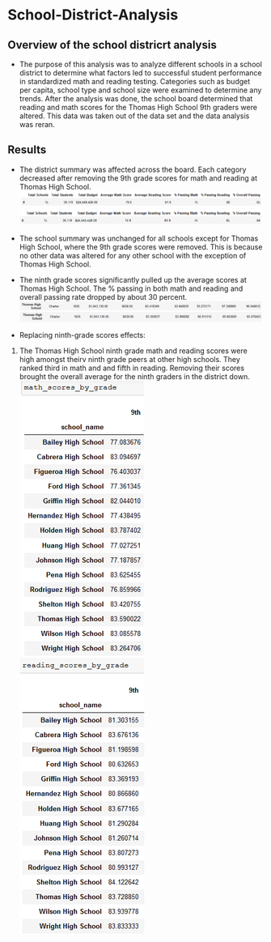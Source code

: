 # School-District-Analysis

## Overview of the school districrt analysis
  * The purpose of this analysis was to analyze different schools in a school district to determine what factors led to successful student performance in standardized math and reading testing. Categories such as budget per capita, school type and school size were examined to determine any trends. After the analysis was done, the school board determined that reading and math scores for the Thomas High School 9th graders were altered. This data was taken out of the data set and the data analysis was reran. 
  
## Results
  * The district summary was affected across the board. Each category decreased after removing the 9th grade scores for math and reading at Thomas High School. 
  ![Old_district_summary](https://github.com/chenylk/School-District-Analysis/blob/master/Resources/old_district_summary.PNG)
  ![New_district_summary](https://github.com/chenylk/School-District-Analysis/blob/master/Resources/new_district_summary.PNG)
  
  * The school summary was unchanged for all schools except for Thomas High School, where the 9th grade scores were removed. This is because no other data was altered for any other school with the exception of Thomas High School. 
  
  * The ninth grade scores significantly pulled up the average scores at Thomas High School. The % passing in both math and reading and overall passing rate dropped by about 30 percent.
  ![Old_school_summary](https://github.com/chenylk/School-District-Analysis/blob/master/Resources/old_school_summary.PNG)
  ![new_school_summary](https://github.com/chenylk/School-District-Analysis/blob/master/Resources/new_school_summary.PNG)
  
  * Replacing ninth-grade scores effects:
   1. The Thomas High School ninth grade math and reading scores were high amongst theirv ninth grade peers at other high schools. They ranked third in math and and fifth in reading. Removing their scores brought the overall average for the ninth graders in the district down. 
   ![math_scores](https://github.com/chenylk/School-District-Analysis/blob/master/Resources/math_scores_bygrade.PNG)
   ![reading_scores](https://github.com/chenylk/School-District-Analysis/blob/master/Resources/reading_scores_bygrade.PNG)
  

